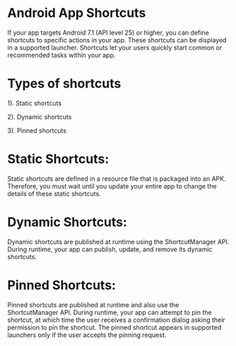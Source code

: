 # Android App Shortcuts 

If your app targets Android 7.1 (API level 25) or higher, you can define shortcuts to specific actions in your app. These shortcuts can be displayed in a supported launcher. Shortcuts let your users quickly start common or recommended tasks within your app.

#  Types of shortcuts

1). Static shortcuts 

2). Dynamic shortcuts

3). Pinned shortcuts

# Static Shortcuts:

Static shortcuts are defined in a resource file that is packaged into an APK. Therefore, you must wait until you update your entire app to change the details of these static shortcuts.

# Dynamic Shortcuts:

Dynamic shortcuts are published at runtime using the ShortcutManager API. During runtime, your app can publish, update, and remove its dynamic shortcuts.

# Pinned Shortcuts:

Pinned shortcuts are published at runtime and also use the ShortcutManager API. During runtime, your app can attempt to pin the shortcut, at which time the user receives a confirmation dialog asking their permission to pin the shortcut. The pinned shortcut appears in supported launchers only if the user accepts the pinning request.

